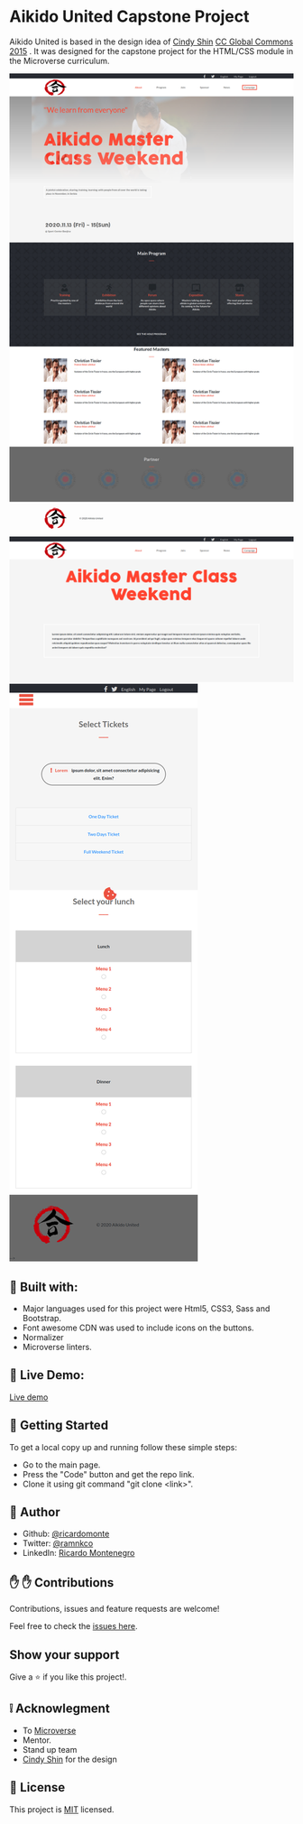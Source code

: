 # Aikido United Capstone Project

Aikido United is based in the design idea of [Cindy Shin](https://www.behance.net/adagio07) [CC Global Commons 2015](https://www.behance.net/gallery/29845175/CC-Global-Summit-2015) . 
It was designed for the capstone project for the HTML/CSS module in the Microverse curriculum.


![website screenshots](/img/Screenshot.png)
![website screenshots](/img/Screenshot1.png)
![website screenshots](/img/Screenshot2.png)

##  :hammer: Built with:

- Major languages used for this project were Html5, CSS3, Sass and Bootstrap.
- Font awesome CDN was used to include icons on the buttons.
- Normalizer
- Microverse linters.

##  :red_circle: Live Demo:

[Live demo](https://ricardomonte.github.io/Capstone-Project/)

##  :construction_worker: Getting Started

To get a local copy up and running follow these simple steps:

- Go to the main page.
- Press the "Code" button and get the repo link.
- Clone it using git command "git clone &lt;link>".

## :bust_in_silhouette: Author

- Github: [@ricardomonte](https://github.com/ricardomonte)
- Twitter: [@ramnkco](https://twitter.com/ramnkco)
- LinkedIn: [Ricardo Montenegro](https://www.linkedin.com/in/ricardo-antonio-montenegro-nu%C3%B1ez-87a74944/)


## :raised_hand: :raised_hand: Contributions

Contributions, issues and feature requests are welcome!

Feel free to check the [issues here](https://github.com/ricardomonte/Capstone-Project/issues).

## Show your support

Give a :star: if you like this project!.

##  :grey_exclamation: Acknowlegment

- To [Microverse](https://www.microverse.org/)
- Mentor.
- Stand up team
- [Cindy Shin](https://www.behance.net/adagio07) for the design

##  :memo: License

This project is [MIT](LICENSE) licensed.